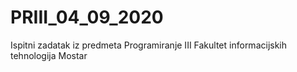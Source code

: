 # PRIII_04_09_2020

Ispitni zadatak iz predmeta Programiranje III 
Fakultet informacijskih tehnologija Mostar
